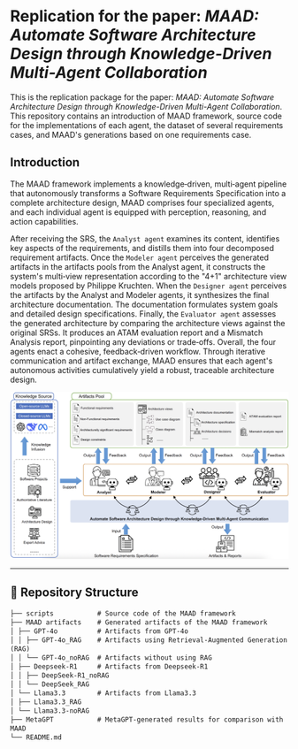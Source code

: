 # Replication for the paper: *MAAD: Automate Software Architecture Design through Knowledge-Driven Multi-Agent Collaboration*

This is the replication package for the paper: *MAAD: Automate Software Architecture Design through Knowledge-Driven Multi-Agent Collaboration*. This repository contains an introduction of MAAD framework, source code for the implementations of each agent, the dataset of several requirements cases, and MAAD's generations based on one requirements case.

## Introduction

The MAAD framework implements a knowledge‑driven, multi‑agent pipeline that autonomously transforms a Software Requirements Specification into a complete architecture design, MAAD comprises four specialized agents, and each individual agent is equipped with perception, reasoning, and action capabilities.

After receiving the SRS, the `Analyst agent` examines its content, identifies key aspects of the requirements, and distills them into four decomposed requirement artifacts. Once the `Modeler agent` perceives the generated artifacts in the artifacts pools from the Analyst agent, it constructs the system's multi‑view representation according to the "4+1" architecture view models proposed by Philippe Kruchten. When the `Designer agent` perceives the artifacts by the Analyst and Modeler agents, it synthesizes the final architecture documentation. The documentation formulates system goals and detailed design specifications. Finally, the `Evaluator agent` assesses the generated architecture by comparing the architecture views against the original SRSs. It produces an ATAM evaluation report and a Mismatch Analysis report, pinpointing any deviations or trade‑offs. Overall, the four agents enact a cohesive, feedback‑driven workflow. Through iterative communication and artifact exchange, MAAD ensures that each agent's autonomous activities cumulatively yield a robust, traceable architecture design.

![image](https://github.com/RuiyinL/MAAD/blob/main/img/Overview.png)



---

## 📁 Repository Structure

```plaintext
├── scripts           # Source code of the MAAD framework
├── MAAD artifacts    # Generated artifacts of the MAAD framework
│ ├── GPT-4o          # Artifacts from GPT-4o
│ │ ├── GPT-4o_RAG    # Artifacts using Retrieval-Augmented Generation (RAG)
│ │ └── GPT-4o_noRAG  # Artifacts without using RAG
│ ├── Deepseek-R1     # Artifacts from Deepseek-R1
│ │ ├── DeepSeek-R1_noRAG
│ │ └── DeepSeek_RAG
│ └── Llama3.3        # Artifacts from Llama3.3
│ ├── Llama3.3_RAG
│ └── Llama3.3-noRAG
├── MetaGPT           # MetaGPT-generated results for comparison with MAAD
└── README.md
